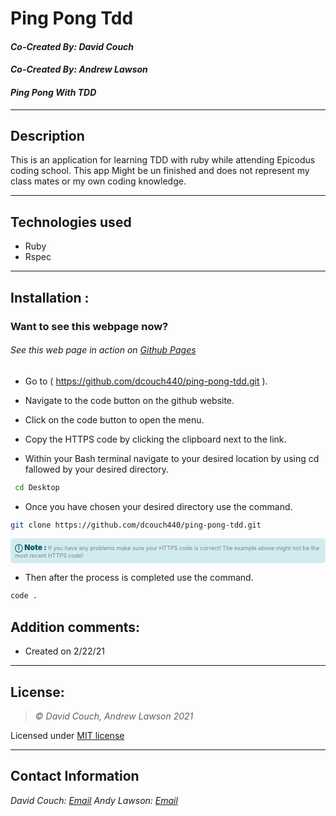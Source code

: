 # Ping Pong Tdd
#### *Co-Created By: David Couch*
#### *Co-Created By: Andrew Lawson*
#### *Ping Pong With TDD*

* * *

## Description
This is an application for learning TDD with ruby while attending Epicodus coding school. This app Might be un finished and does not represent my class mates or my own coding knowledge.
* * *

## Technologies used
* Ruby
* Rspec

* * *


## Installation :
### Want to see this webpage now?
###### See this web page in action on [Github Pages]({repo})

* Go to ( https://github.com/dcouch440/ping-pong-tdd.git ).

*  Navigate to the code button on the github website.

* Click on the code button to open the menu.

- Copy the HTTPS code by clicking the clipboard next to the link.

- Within your Bash terminal navigate to your desired location by using cd fallowed by your desired directory.

```bash
 cd Desktop
``` 

- Once you have chosen your desired directory use the command.
```bash 
git clone https://github.com/dcouch440/ping-pong-tdd.git
```

<div 
  style="
    background-color: #d1ecf1; 
    color: grey; padding: 6px; 
    font-size: 9px; 
    border-radius: 5px; 
    border: 1px solid #d4ecf1; 
    margin-bottom: 12px"
> 
  <span 
    style="
      font-size: 12px; 
      font-weight: 600; 
      color: #0c5460;"
  >
    ⓘ
  </span>
  <span 
    style="
      font-size: 12px; 
      font-weight: 900; 
      color: #0c5460;
      margin-bottom: 24px"
  >
    Note : 
  </span> 
  If you have any problems make sure your HTTPS code is correct! The example above might not be the most recent HTTPS code!
</div>


* Then after the process is completed use the command.

``` bash
code .
```


## Addition comments:
* Created on 2/22/21


* * *

## License:
> *&copy; David Couch, Andrew Lawson 2021*

Licensed under [MIT license](https://mit-license.org/)

* * *

## Contact Information
_David Couch: [Email](dcouch440@gmail.com)_
_Andy Lawson: [Email](alawson89@gmail.com)_